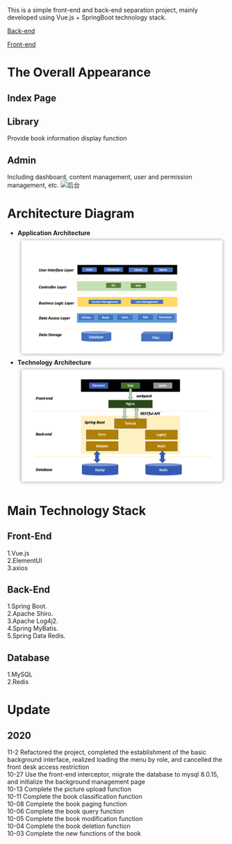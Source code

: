 This is a simple front-end and back-end separation project, mainly developed using Vue.js + SpringBoot technology stack.


[Back-end](https://github.com/diandian2710/Library_Spring-Boot)

[Front-end](https://github.com/diandian2710/Library_Vue)



# The Overall Appearance

## Index Page



## Library

Provide book information display function





## Admin

Including dashboard, content management, user and permission management, etc.
![后台](https://img-blog.csdnimg.cn/20191202200516251.png)

# Architecture Diagram

- **Application Architecture**
![App_Arc](https://raw.githubusercontent.com/diandian2710/markdown-photos/main/Blog/20201106212105469_1538190509.png)
- **Technology Architecture**
![Tec_Arc](https://raw.githubusercontent.com/diandian2710/markdown-photos/main/Blog/20201106123909768_600040565.png)

# Main Technology Stack

## Front-End

1.Vue.js  
2.ElementUI  
3.axios  

## Back-End

1.Spring Boot.  
2.Apache Shiro.  
3.Apache Log4j2.  
4.Spring MyBatis.  
5.Spring Data Redis.  

## Database

1.MySQL  
2.Redis  



# Update

## 2020
11-2 Refactored the project, completed the establishment of the basic background interface, realized loading the menu by role, and cancelled the front desk access restriction  
10-27 Use the front-end interceptor, migrate the database to mysql 8.0.15, and initialize the background management page  
10-13 Complete the picture upload function  
10-11 Complete the book classification function  
10-08 Complete the book paging function  
10-06 Complete the book query function  
10-05 Complete the book modification function  
10-04 Complete the book deletion function  
10-03 Complete the new functions of the book  
